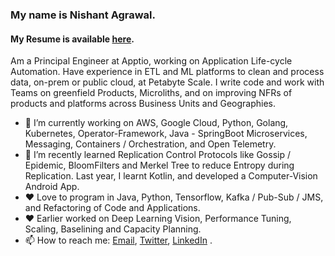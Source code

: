 ### My name is Nishant Agrawal. 

#### My Resume is available [here](https://docs.google.com/document/d/e/2PACX-1vS9AeI7EkIAum5w7NfQP1XV2uD91mcRjKRg8ihL3TbEiW9OimcaPPfDfUx3oYYkRlkQMn8O_4zLZSfO/pub).

Am a Principal Engineer at Apptio, working on Application Life-cycle Automation. Have experience in ETL and ML platforms to clean and process data, on-prem or public cloud, at Petabyte Scale. I write code and work with Teams on greenfield Products, Microliths, and on improving NFRs of products and platforms across Business Units and Geographies.

- 🔭 I’m currently working on AWS, Google Cloud, Python, Golang, Kubernetes, Operator-Framework, Java - SpringBoot Microservices, Messaging, Containers / Orchestration, and Open Telemetry.
- 🌱 I’m recently learned Replication Control Protocols like Gossip / Epidemic, BloomFilters and Merkel Tree to reduce Entropy during Replication. Last year, I learnt Kotlin, and developed a Computer-Vision Android App.
- ❤️ Love to program in Java, Python, Tensorflow, Kafka / Pub-Sub / JMS, and Refactoring of Code and Applications.
- ❤️ Earlier worked on Deep Learning Vision, Performance Tuning, Scaling, Baselining and Capacity Planning.
- 📫 How to reach me: [Email](mailto:root.nishi@gmail.com), [Twitter](https://twitter.com/tachyo9), [LinkedIn](https://www.linkedin.com/in/agrawalnishant/) .
